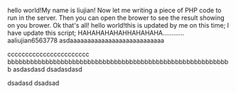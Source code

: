 hello world!My name is liujian!
Now let me writing a piece of PHP code to run in the server.
Then you can open the brower to see the result showing on you brower.
Ok that's all!
hello world!this is updated by me on this time;
I have update this script;
HAHAHAHAHAHHAHAHAHA............
aaliujian6563778
asdaaaaaaaaaaaaaaaaaaaaaaaaaaa

ccccccccccccccccccccccc
bbbbbbbbbbbbbbbbbbbbbbbbbbbbbbbbbbbbbbbbbbbbbbbbbbbbbbbbbbb
asdasdasd
dsadasdasd


dsadasd
dsadsad